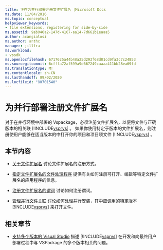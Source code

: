 ```yaml
---
title: 正在为并行部署注册文件扩展名 |Microsoft Docs
ms.date: 11/04/2016
ms.topic: conceptual
helpviewer_keywords:
- file extensions, registering for side-by-side
ms.assetid: 9ab046a2-147d-4167-aa14-7d661b1eaaa5
author: acangialosi
ms.author: anthc
manager: jillfra
ms.workload:
- vssdk
ms.openlocfilehash: 6717625a44b48a25d293f68d01cd9fa3c7c24853
ms.sourcegitcommit: 6cfffa72af599a9d667249caaaa411bb28ea69fd
ms.translationtype: MT
ms.contentlocale: zh-CN
ms.lasthandoff: 09/02/2020
ms.locfileid: "80701540"
---
```

# <a name="register-file-name-extensions-for-side-by-side-deployments"></a>为并行部署注册文件扩展名
对于在并行环境中部署的 Vspackage，必须注册文件扩展名，以便将文件与正确版本的相关联 [!INCLUDE[vsprvs](../code-quality/includes/vsprvs_md.md)] 。 如果你使用特定于版本的文件扩展名，则注册使用户能够在适当版本的中打开你的项目和项目项文件 [!INCLUDE[vsprvs](../code-quality/includes/vsprvs_md.md)] 。

## <a name="in-this-section"></a>本节内容
- [关于文件扩展名](../extensibility/about-file-name-extensions.md) 讨论文件扩展名的注册方式。

- [指定文件扩展名的文件处理程序](../extensibility/specifying-file-handlers-for-file-name-extensions.md) 提供有关如何注册可打开、编辑等特定文件扩展名的应用程序的信息。

- [注册文件扩展名的谓词](../extensibility/registering-verbs-for-file-name-extensions.md) 讨论如何注册谓词。

- [管理并行文件关联](../extensibility/managing-side-by-side-file-associations.md) 讨论如何处理并行安装，其中应调用的特定版本 [!INCLUDE[vsprvs](../code-quality/includes/vsprvs_md.md)] 来打开文件。

## <a name="related-sections"></a>相关章节
- [支持多个版本的 Visual Studio](../extensibility/supporting-multiple-versions-of-visual-studio.md) 描述 [!INCLUDE[vsprvs](../code-quality/includes/vsprvs_md.md)] 在开发和向最终用户部署过程中与 VSPackage 的多个版本相关的问题。
